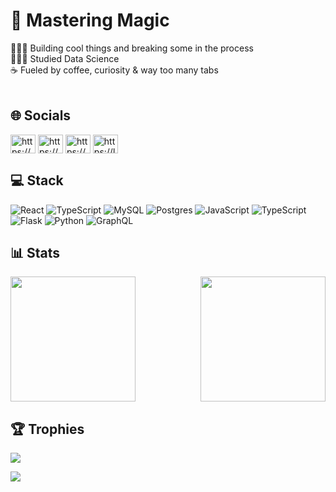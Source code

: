 # 🧙 Mastering Magic
👩🏻‍💻 Building cool things and breaking some in the process<br>👩🏻‍🎓 Studied Data Science<br>☕ Fueled by coffee, curiosity & way too many tabs<br>
<br/>

## 🌐 Socials
<p align="left">
<a href="https://www.linkedin.com/in/francisco-mahon/" target="blank"><img align="center" src="https://raw.githubusercontent.com/rahuldkjain/github-profile-readme-generator/master/src/images/icons/Social/linked-in-alt.svg" alt="https://www.linkedin.com/in/francisco-mahon/" height="30" width="40" /></a>
<a href="https://stackoverflow.com/users/19523435/fran-mahon?tab=profile" target="blank"><img align="center" src="https://raw.githubusercontent.com/rahuldkjain/github-profile-readme-generator/master/src/images/icons/Social/stack-overflow.svg" alt="https://stackoverflow.com/users/19523435/fran-mahon?tab=profile" height="30" width="40" /></a>
<a href="https://www.hackerrank.com/profile/fran_mahon" target="blank"><img align="center" src="https://raw.githubusercontent.com/rahuldkjain/github-profile-readme-generator/master/src/images/icons/Social/hackerrank.svg" alt="https://www.hackerrank.com/profile/fran_mahon" height="30" width="40" /></a>
<a href="https://leetcode.com/u/franmahon/" target="blank"><img align="center" src="https://raw.githubusercontent.com/rahuldkjain/github-profile-readme-generator/master/src/images/icons/Social/leet-code.svg" alt="https://leetcode.com/u/franmahon/" height="30" width="40" /></a>
</p>

## 💻 Stack
![React](https://img.shields.io/badge/react-%2320232a.svg?style=for-the-badge&logo=react&logoColor=%2361DAFB) ![TypeScript](https://img.shields.io/badge/typescript-%23007ACC.svg?style=for-the-badge&logo=typescript&logoColor=white) ![MySQL](https://img.shields.io/badge/mysql-4479A1.svg?style=for-the-badge&logo=mysql&logoColor=white) ![Postgres](https://img.shields.io/badge/postgres-%23316192.svg?style=for-the-badge&logo=postgresql&logoColor=white) ![JavaScript](https://img.shields.io/badge/javascript-%23323330.svg?style=for-the-badge&logo=javascript&logoColor=%23F7DF1E) ![TypeScript](https://img.shields.io/badge/typescript-%23007ACC.svg?style=for-the-badge&logo=typescript&logoColor=white) ![Flask](https://img.shields.io/badge/flask-%23000.svg?style=for-the-badge&logo=flask&logoColor=white) ![Python](https://img.shields.io/badge/python-3670A0?style=for-the-badge&logo=python&logoColor=ffdd54) ![GraphQL](https://img.shields.io/badge/-GraphQL-E10098?style=for-the-badge&logo=graphql&logoColor=white)
<br/>

## 📊 Stats

<div style="display: flex; justify-content: space-between; width: 100%;">
  <img src="https://github-readme-stats.vercel.app/api?username=FrMahon&theme=radical&hide_border=false&include_all_commits=true&count_private=true" style="height: 200px; width: auto;" />
  <img src="https://nirzak-streak-stats.vercel.app/?user=FrMahon&theme=radical&hide_border=false" style="height: 200px; width: auto;" />
</div>



## 🏆 Trophies
![](https://github-profile-trophy.vercel.app/?username=FrMahon&theme=radical&no-frame=true&no-bg=false&margin-w=4)
<br/>

![](https://komarev.com/ghpvc/?username=FrMahon&color=blue&abbreviated=true)
